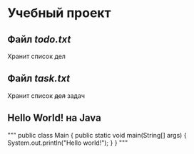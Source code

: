 # Учебный проект


## Файл *todo.txt*

Хранит список дел


## Файл *task.txt*

Хранит список ~~дел~~ задач


## Hello World! на Java
"""
public class Main {
    public static void main(String[] args) {
        System.out.println("Hello world!");
    }
}
"""